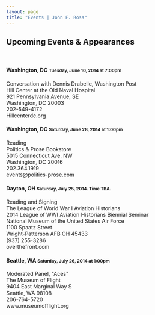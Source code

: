 ```yaml
---
layout: page
title: "Events | John F. Ross"
---
```


<h2>Upcoming Events &amp; Appearances</h2>
<br>

<h4>Washington, DC <small> Tuesday, June 10, 2014 at 7:00pm</small></h4>
<p>Conversation with Dennis Drabelle, Washington Post<br>
Hill Center at the Old Naval Hospital<br>
921 Pennsylvania Avenue, SE<br>
Washington, DC 20003<br>
202-549-4172<br>
Hillcenterdc.org</p>

<h4>Washington, DC <small>Saturday, June 28, 2014 at 1:00pm</small></h4>
<p>Reading<br>
Politics &amp; Prose Bookstore<br>
5015 Connecticut Ave. NW <br>
Washington, DC 20016<br>
202.364.1919<br>
events@politics-prose.com</p>

<h4>Dayton, OH <small>Saturday, July 25, 2014. Time TBA.</small></h4>
<p>Reading and Signing<br>
The League of World War I Aviation Historians<br>
2014 League of WWI Aviation Historians Biennial Seminar<br>
National Museum of the United States Air Force<br>
1100 Spaatz Street<br>
Wright-Patterson AFB OH 45433<br>
(937) 255-3286<br>
overthefront.com</p>

<h4>Seattle, WA <small>Saturday, July 26, 2014 at 1:00pm</small></h4>
<p>Moderated Panel, "Aces"<br>
The Museum of Flight<br>
9404 East Marginal Way S<br>
Seattle, WA 98108<br>
206-764-5720<br>
www.museumofflight.org</p>